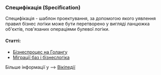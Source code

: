 ### Специфікація (Specification)
 
Специфікація - шаблон проектування, за допомогою якого уявлення правил бізнес логіки може бути перетворено 
у вигляді ланцюжка об'єктів, пов'язаних операціями булевої логіки.

#### Статті:
 * [Бізнеспроцес на Голангу](https://medium.com/swlh/programming-business-processes-in-golang-f3612108d16b)
 * [Міграції баз і бізнеслогіка](https://aaf.engineering/go-web-application-structure-part-4/)
 
 Більше інформації у --> [Вікіпедії](https://uk.wikipedia.org/wiki/%D0%A1%D0%BF%D0%B5%D1%86%D0%B8%D1%84%D1%96%D0%BA%D0%B0%D1%86%D1%96%D1%8F_(%D1%88%D0%B0%D0%B1%D0%BB%D0%BE%D0%BD_%D0%BF%D1%80%D0%BE%D0%B5%D0%BA%D1%82%D1%83%D0%B2%D0%B0%D0%BD%D0%BD%D1%8F))
